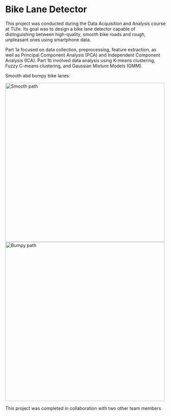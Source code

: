# Bike Lane Detector

This project was conducted during the Data Acquisition and Analysis course at TU/e. Its goal was to design a bike lane detector capable of distinguishing between high-quality, smooth bike roads and rough, unpleasant ones using smartphone data.

Part 1a focused on data collection, preprocessing, feature extraction, as well as Principal Component Analysis (PCA) and Independent Component Analysis (ICA).
Part 1b involved data analysis using K-means clustering, Fuzzy C-means clustering, and Gaussian Mixture Models (GMM).

Smooth abd bumpy bike lanes:

<img src="https://github.com/user-attachments/assets/19411312-791f-46b5-b911-16dcd2c6c1f4" alt="Smooth path" width="500"/> <img src="https://github.com/user-attachments/assets/d5a47539-e147-40c0-93b2-7d199810d894" alt="Bumpy path" width="500"/>

This project was completed in collaboration with two other team members


